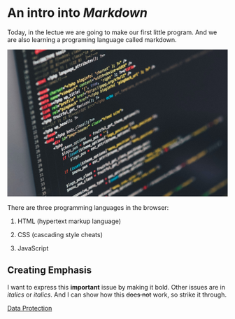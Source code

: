 # An intro into *Markdown*

Today, in the lectue we are going to make our first little program. And we are also learning a programing language called markdown.


![coding picture](coding.jpg)

There are three programming languages in the browser:

1. HTML (hypertext markup language)

1. CSS (cascading style cheats)

1. JavaScript


## Creating Emphasis

I want to express this **important** issue by making it bold. Other issues are in *italics* or _italics_. And I can show how this ~~does not~~ work, so strike it through.

[Data Protection](/data-privacy)


